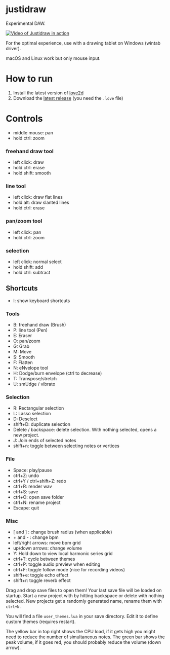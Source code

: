 # justidraw

Experimental DAW.

[![Video of Justidraw in action](http://img.youtube.com/vi/JhLQWR3zdeU/0.jpg)](http://www.youtube.com/watch?v=JhLQWR3zdeU)

For the optimal experience, use with a drawing tablet on Windows (wintab driver).

macOS and Linux work but only mouse input.

# How to run

1. Install the latest version of [love2d](https://love2d.org/)
2. Download the [latest release](https://github.com/Sin-tel/justidraw/releases) (you need the `.love` file)

# Controls
* middle mouse: pan
* hold ctrl: zoom
### freehand draw tool
* left click: draw
* hold ctrl: erase
* hold shift: smooth
### line tool
* left click: draw flat lines
* hold alt: draw slanted lines
* hold ctrl: erase
### pan/zoom tool
* left click: pan
* hold ctrl: zoom
### selection
* left click: normal select
* hold shift: add
* hold ctrl: subtract

## Shortcuts
* I: show keyboard shortcuts
### Tools
* B: freehand draw (Brush)
* P: line tool (Pen)
* E: Eraser
* O: pan/zoom
* G: Grab
* M: Move
* S: Smooth
* F: Flatten
* N: eNvelope tool
* H: Dodge/burn envelope (ctrl to decrease)
* T: Transpose/stretch
* U: smUdge / vibrato
### Selection
* R: Rectangular selection
* L: Lasso selection
* D: Deselect
* shift+D: duplicate selection
* Delete / backspace: delete selection. With nothing selected, opens a new project.
* J: Join ends of selected notes
* shift+n: toggle between selecting notes or vertices
### File
* Space: play/pause
* ctrl+Z: undo
* ctrl+Y / ctrl+shift+Z: redo
* ctrl+R: render wav
* ctrl+S: save 
* ctrl+O: open save folder 
* ctrl+N: rename project
* Escape: quit
### Misc
* [ and ] : change brush radius (when applicable)
* \+ and - : change bpm
* left/right arrows: move bpm grid
* up/down arrows: change volume
* Y: Hold down to view local harmonic series grid
* ctrl+T: cycle between themes
* ctrl+P: toggle audio preview when editing
* ctrl+F: toggle follow mode (nice for recording videos)
* shift+e: toggle echo effect
* shift+r: toggle reverb effect

Drag and drop save files to open them!
Your last save file will be loaded on startup.
Start a new project with by hitting backspace or delete with nothing selected.
New projects get a randomly generated name, rename them with `ctrl+N`.

You will find a file `user_themes.lua` in your save directory.
Edit it to define custom themes (requires restart).

The yellow bar in top right shows the CPU load, if it gets high you might need to reduce the number of simultaneous notes.
The green bar shows the peak volume, if it goes red, you should probably reduce the volume (down arrow).
